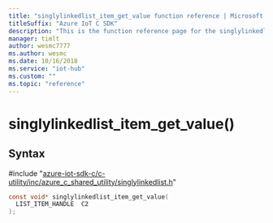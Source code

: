 ```yaml
---                             
title: "singlylinkedlist_item_get_value function reference | Microsoft Docs" 
titleSuffix: "Azure IoT C SDK"            
description: "This is the function reference page for the singlylinkedlist_item_get_value() function in the Azure IoT C SDK. This SDK is used with Azure IoT Hub and Azure IoT Hub Device Provisioning Service"            
manager: timlt                 
author: wesmc7777              
ms.author: wesmc               
ms.date: 10/16/2018                    
ms.service: "iot-hub"             
ms.custom: ""                
ms.topic: "reference"        
---                            
```


# singlylinkedlist_item_get_value()

## Syntax

\#include "[azure-iot-sdk-c/c-utility/inc/azure_c_shared_utility/singlylinkedlist.h](../singlylinkedlist-h.md)"  
```C
const void* singlylinkedlist_item_get_value(
  LIST_ITEM_HANDLE  C2
);
```

